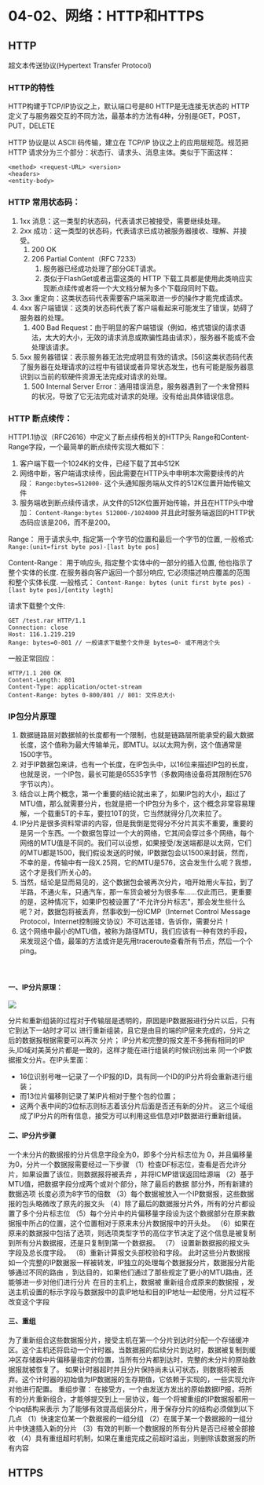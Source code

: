 # 04-02、网络：HTTP和HTTPS

## HTTP

超文本传送协议(Hypertext Transfer Protocol)

### HTTP的特性

HTTP构建于TCP/IP协议之上，默认端口号是80
HTTP是无连接无状态的
HTTP定义了与服务器交互的不同方法，最基本的方法有4种，分别是GET，POST，PUT，DELETE

HTTP 协议是以 ASCII 码传输，建立在 TCP/IP 协议之上的应用层规范。规范把 HTTP 请求分为三个部分：状态行、请求头、消息主体。类似于下面这样：

```
<method> <request-URL> <version>
<headers>
<entity-body>
```

### HTTP 常用状态码：

1. 1xx 消息：这一类型的状态码，代表请求已被接受，需要继续处理。
2. 2xx 成功：这一类型的状态码，代表请求已成功被服务器接收、理解、并接受。
    1. 200 OK
    2. 206 Partial Content（RFC 7233）
        1.  服务器已经成功处理了部分GET请求。
        2.  类似于FlashGet或者迅雷这类的 HTTP 下载工具都是使用此类响应实现断点续传或者将一个大文档分解为多个下载段同时下载。
3. 3xx 重定向：这类状态码代表需要客户端采取进一步的操作才能完成请求。
4. 4xx 客户端错误：这类的状态码代表了客户端看起来可能发生了错误，妨碍了服务器的处理。
    1. 400 Bad Request：由于明显的客户端错误（例如，格式错误的请求语法，太大的大小，无效的请求消息或欺骗性路由请求），服务器不能或不会处理该请求。
5. 5xx 服务器错误：表示服务器无法完成明显有效的请求。[56]这类状态码代表了服务器在处理请求的过程中有错误或者异常状态发生，也有可能是服务器意识到以当前的软硬件资源无法完成对请求的处理。
    1. 500 Internal Server Error：通用错误消息，服务器遇到了一个未曾预料的状况，导致了它无法完成对请求的处理。没有给出具体错误信息。

### HTTP 断点续传：

HTTP1.1协议（RFC2616）中定义了断点续传相关的HTTP头 Range和Content-Range字段，一个最简单的断点续传实现大概如下： 
  1. 客户端下载一个1024K的文件，已经下载了其中512K 
  2. 网络中断，客户端请求续传，因此需要在HTTP头中申明本次需要续传的片段： 
     `Range:bytes=512000-`
     这个头通知服务端从文件的512K位置开始传输文件 
  3. 服务端收到断点续传请求，从文件的512K位置开始传输，并且在HTTP头中增加： 
     `Content-Range:bytes 512000-/1024000` 
     并且此时服务端返回的HTTP状态码应该是206，而不是200。 

Range：
用于请求头中, 指定第一个字节的位置和最后一个字节的位置, 一般格式:
`Range:(unit=first byte pos)-[last byte pos]`

Content-Range：
用于响应头, 指定整个实体中的一部分的插入位置, 他也指示了整个实体的长度. 在服务器向客户返回一个部分响应, 它必须描述响应覆盖的范围和整个实体长度. 一般格式：
`Content-Range: bytes (unit first byte pos) - [last byte pos]/[entity legth]`

请求下载整个文件:

```
GET /test.rar HTTP/1.1
Connection: close
Host: 116.1.219.219
Range: bytes=0-801 // 一般请求下载整个文件是 bytes=0- 或不用这个头
```

一般正常回应：

```
HTTP/1.1 200 OK
Content-Length: 801
Content-Type: application/octet-stream
Content-Range: bytes 0-800/801 // 801: 文件总大小
```

### IP包分片原理

1. 数据链路层对数据帧的长度都有一个限制，也就是链路层所能承受的最大数据长度，这个值称为最大传输单元，即MTU。以以太网为例，这个值通常是1500字节。
2. 对于IP数据包来讲，也有一个长度，在IP包头中，以16位来描述IP包的长度，也就是说，一个IP包，最长可能是65535字节（多数网络设备将其限制在576字节以内）。
3. 结合以上两个概念，第一个重要的结论就出来了，如果IP包的大小，超过了MTU值，那么就需要分片，也就是把一个IP包分为多个，这个概念非常容易理解，一个载重5T的卡车，要拉10T的货，它当然就得分几次来拉了。
4. IP分片是很多资料常讲的内容，但是我倒是觉得分不分片其实不重要，重要的是另一个东西。一个数据包穿过一个大的网络，它其间会穿过多个网络，每个网络的MTU值是不同的。我们可以设想，如果接受/发送端都是以太网，它们的MTU都是1500，我们假设发送的时候，IP数据包会以1500来封装，然而，不幸的是，传输中有一段X.25网，它的MTU是576，这会发生什么呢？我想，这个才是我们所关心的。
5. 当然，结论是显而易见的，这个数据包会被再次分片，咱开始用火车拉，到了半路，不通火车，只通汽车，那一车货会被分为很多车……仅此而已，更重要的是，这种情况下，如果IP包被设置了“不允许分片标志”，那会发生些什么呢？对，数据包将被丢弃，然事收到一份ICMP（Internet Control Message Protocol，Internet控制报文协议）不可达差错，告诉你，需要分片！
6. 这个网络中最小的MTU值，被称为路径MTU，我们应该有一种有效的手段，来发现这个值，最笨的方法或许是先用traceroute查看所有节点，然后一个个ping。

　　
#### 一、IP分片原理：

![](http://oy7b0gogl.bkt.clouddn.com/F28C7C0F-B2C3-4C4A-A1CE-B4638F467FDE.png)

分片和重新组装的过程对于传输层是透明的，原因是IP数据报进行分片以后，只有它到达下一站时才可以 进行重新组装，且它是由目的端的IP层来完成的，分片之后的数据报根据需要可以再次 分片； IP分片和完整的报文差不多拥有相同的IP头,ID域对美英分片都是一致的，这样才能在进行组装的时候识别出来 同一个IP数据报文分片。在IP头里面：
* 16位识别号唯一记录了一个IP报的ID，具有同一个ID的IP分片将会重新进行组装；
* 而13位片偏移则记录了某IP片相对于整个包的位置；
* 这两个表中间的3位标志则标志着该分片后面是否还有新的分片。
这三个域组成了IP分片的所有信息，接受方可以利用这些信息对IP数据进行重新组装。

#### 二、IP分片步骤
一个未分片的数据报的分片信息字段全为0，即多个分片标志位为 0，并且偏移量 为0，分片一个数据报需要经过一下步骤
（1）检查DF标志位，查看是否允许分片，如果设置了该位，则数据报将被丢弃 ，并将ICMP错误返回给源端
（2）基于MTU值，把数据字段分成两个或对个部分，除了最后的数据 部分外，所有新建的数据选项 长度必须为8字节的倍数
（3）每个数据被放入一个IP数据报，这些数据报的包头略微改了原先的报文头
（4）除了最后的数据报分片外，所有的分片都设置了多个分片标志位
（5）每个分片中的片偏移量字段设为这个数据部分在原来数据报中所占的位置，这个位置相对于原来未分片数据报中的开头处。
（6）如果在原来的数据报中包括了选项，则选项类型字节的高位字节决定了这个信息是被复制到所有分片数据报，还是只复制到第一个数据报。
（7） 设置新数据报的报文头字段及总长度字段。
（8）重新计算报文头部校验和字段。
   此时这些分片数据报如一个完整的IP数据报一样被转发，IP独立的处理每个数据报分片，数据报分片能够通过不同的路由 ，到达目的，如果他们通过了那些规定了更小的MTU路由，还能够进一步对他们进行分片
    在目的主机上，数据被 重新组合成原来的数据报 ，发送主机设置的标示字段与数据报中的袁IP地址和目的IP地址一起使用，分片过程不改变这个字段

#### 三、重组
为了重新组合这些数据报分片，接受主机在第一个分片到达时分配一个存储缓冲区。这个主机还将启动一个计时器。当数据报的后续分片到达时，数据被复制到缓冲区存储器中片偏移量指定的位置，当所有分片都到达时，完整的未分片的原始数据报就被恢复了。
如果计时器超时并且分片保持尚未认可状态，则数据将被丢弃。这个计时器的初始值为IP数据报的生存期值，它依赖于实现的，一些实现允许对他进行配置。
重组步骤：
在接受方，一个由发送方发出的原始数据IP报，将所有的分片重新组合，才能够提交到上一层协议，每一个将被重组的IP数据报都用一个ipq结构来表示
为了能够有效提高组装分片，用于保存分片的结构必须做到以下几点
（1）快速定位某一个数据报的一组分组
（2）在属于某一个数据报的一组分片中快速插入新的分片
（3）有效的判断一个数据报的所有分片是否已经被全部接收
（4）具有重组超时机制，如果在重组完成之前超时溢出，则删除该数据报的所有内容

## HTTPS

